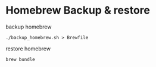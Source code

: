 Homebrew Backup & restore 
==================
backup homebrew
    
    ./backup_homebrew.sh > Brewfile

restore homebrew

    brew bundle
